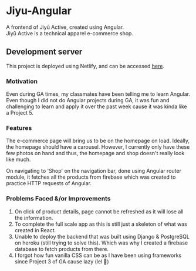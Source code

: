 # Jiyu-Angular

A frontend of Jiyū Active, created using Angular. \
Jiyū Active is a technical apparel e-commerce shop.

## Development server

This project is deployed using Netlify, and can be accessed [here](https://jiyu-angular.netlify.app/).

### Motivation

Even during GA times, my classmates have been telling me to learn Angular. Even though I did not do Angular projects during GA, it was fun and challenging to learn and apply it over the past week cause it was kinda like a Project 5.

### Features

The e-commerce page will bring us to be on the homepage on load. Ideally, the homepage should have a carousel. However, I currently only have these few photos on hand and thus, the homepage and shop doesn't really look like much.

On navigating to 'Shop' on the navigation bar, done using Angular router module, it fetches all the products from firebase which was created to practice HTTP requests of Angular.

### Problems Faced &/or Improvements

1. On click of product details, page cannot be refreshed as it will lose all the information.
2. To complete the full scale app as this is still just a skeleton of what was created in React.
3. Unable to deploy the backend that was built using Django & PostgreSQL on heroku (still trying to solve this). Which was why I created a firebase database to fetch products from there.
4. I forgot how fun vanilla CSS can be as I have been using frameworks since Project 3 of GA cause lazy (lel :rofl:)
